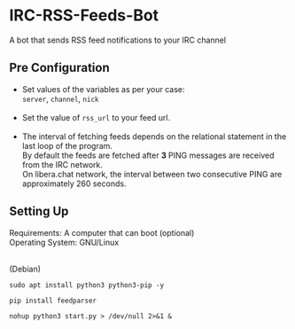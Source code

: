 # IRC-RSS-Feeds-Bot
A bot that sends RSS feed notifications to your IRC channel

## Pre Configuration
* Set values of the variables as per your case: <br>
```server```, ```channel```, ```nick``` <br><br>
* Set the value of ```rss_url``` to your feed url. <br><br>
* The interval of fetching feeds depends on the relational statement in the last loop of the program. <br>
By default the feeds are fetched after **3** PING messages are received from the IRC network. <br>
On libera.chat network, the interval between two consecutive PING are approximately 260 seconds. <br>

## Setting Up
Requirements: A computer that can boot (optional) <br>
Operating System: GNU/Linux <br><br>

(Debian)
```
sudo apt install python3 python3-pip -y 
```
```
pip install feedparser
```
```
nohup python3 start.py > /dev/null 2>&1 &
```
